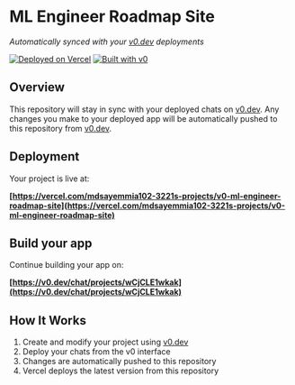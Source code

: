 # ML Engineer Roadmap Site

*Automatically synced with your [v0.dev](https://v0.dev) deployments*

[![Deployed on Vercel](https://img.shields.io/badge/Deployed%20on-Vercel-black?style=for-the-badge&logo=vercel)](https://vercel.com/mdsayemmia102-3221s-projects/v0-ml-engineer-roadmap-site)
[![Built with v0](https://img.shields.io/badge/Built%20with-v0.dev-black?style=for-the-badge)](https://v0.dev/chat/projects/wCjCLE1wkak)

## Overview

This repository will stay in sync with your deployed chats on [v0.dev](https://v0.dev).
Any changes you make to your deployed app will be automatically pushed to this repository from [v0.dev](https://v0.dev).

## Deployment

Your project is live at:

**[https://vercel.com/mdsayemmia102-3221s-projects/v0-ml-engineer-roadmap-site](https://vercel.com/mdsayemmia102-3221s-projects/v0-ml-engineer-roadmap-site)**

## Build your app

Continue building your app on:

**[https://v0.dev/chat/projects/wCjCLE1wkak](https://v0.dev/chat/projects/wCjCLE1wkak)**

## How It Works

1. Create and modify your project using [v0.dev](https://v0.dev)
2. Deploy your chats from the v0 interface
3. Changes are automatically pushed to this repository
4. Vercel deploys the latest version from this repository